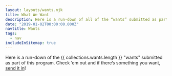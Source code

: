 ```yaml
---
layout: layouts/wants.njk
title: What We Want
description: Here is a run-down of all of the “wants” submitted as part of this program.
date: "2019-01-02T00:00:00.000Z"
navtitle: Wants
tags:
  - nav
includeInSitemap: true
---
```


Here is a run-down of the {{ collections.wants.length }} "wants" submitted as part of this program. Check ’em out and if there’s something you want, [send it in](/#submit)!

